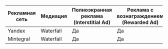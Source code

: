 | Рекламная сеть | Медиация  | Полноэкранная реклама (Interstitial Ad) | Реклама с вознаграждением (Rewarded Ad) | Документация                                                                                              |
|----------------|-----------|-----------------------------------------|-----------------------------------------|-----------------------------------------------------------------------------------------------------------|
| Yandex         | Waterfall |                    Да                   |                    Да                   | [Ссылка](https://github.com/YabbiSDKTeam/additional-documentation/blob/master/adapters/YANDEX_ADAPTER.md) |
| Mintegral         | Waterfall |                    Да                   |                    Да                   | [Ссылка](https://github.com/YabbiSDKTeam/additional-documentation/blob/master/adapters/MINTEGRAL_ADAPTER.md) |